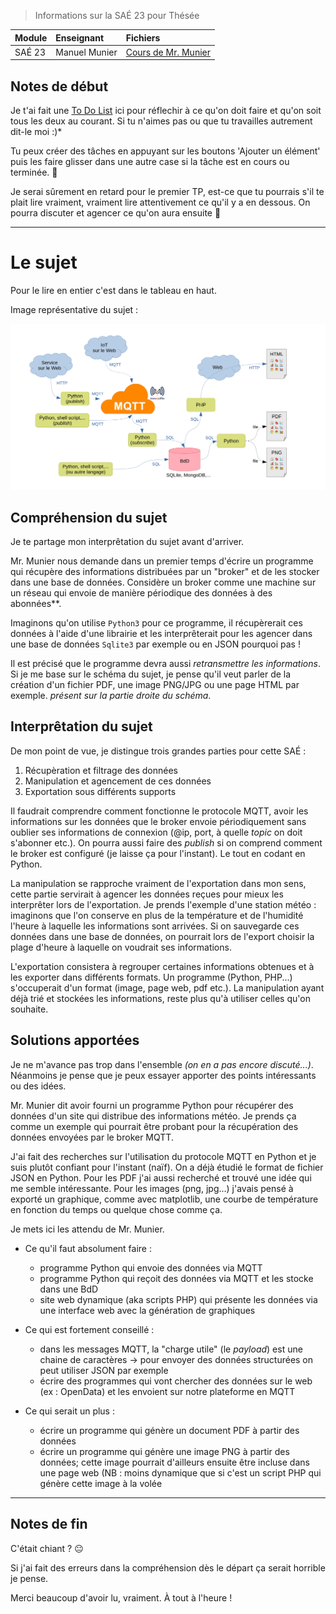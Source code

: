 > Informations sur la SAÉ 23 pour Thésée

| Module        | Enseignant       | Fichiers                                                                  |
| :---          |    :----         |          :---                                                             |
| SAÉ 23        | Manuel Munier    | [Cours de Mr. Munier](https://munier.perso.univ-pau.fr/temp/SAE23/)       |

## Notes de début

Je t'ai fait une [To Do List](https://github.com/users/xeylou/projects/2/views/1) ici pour réflechir à ce qu'on doit faire et qu'on soit tous les deux au courant. Si tu n'aimes pas ou que tu travailles autrement dit-le moi :)*

Tu peux créer des tâches en appuyant sur les boutons 'Ajouter un élément' puis les faire glisser dans
une autre case si la tâche est en cours ou terminée. 🥇

Je serai sûrement en retard pour le premier TP, est-ce que tu pourrais s'il te plait lire vraiment, vraiment lire attentivement ce qu'il y a en dessous. On pourra discuter et agencer ce qu'on aura ensuite 🙂

---

# Le sujet

Pour le lire en entier c'est dans le tableau en haut.

Image représentative du sujet :

![munier_subject](munier_subject.png)

## Compréhension du sujet

Je te partage mon interprêtation du sujet avant d'arriver.

Mr. Munier nous demande dans un premier temps d'écrire un programme qui récupère des informations distribuées par un "broker" et de les stocker dans une base de données. Considère un broker comme une machine sur un réseau qui envoie de manière périodique des données à des abonnées**.

Imaginons qu'on utilise `Python3` pour ce programme, il récupèrerait ces données à l'aide d'une librairie et les interprêterait pour les agencer dans une base de données `Sqlite3` par exemple ou en JSON pourquoi pas !

Il est précisé que le programme devra aussi *retransmettre les informations*. Si je me base sur le schéma du sujet, je pense qu'il veut parler de la création d'un fichier PDF, une image PNG/JPG ou une page HTML par exemple. *présent sur la partie droite du schéma*.

## Interprêtation du sujet

De mon point de vue, je distingue trois grandes parties pour cette SAÉ :

1. Récupèration et filtrage des données
2. Manipulation et agencement de ces données
3. Exportation sous différents supports

Il faudrait comprendre comment fonctionne le protocole MQTT, avoir les informations sur les données que le broker envoie périodiquement sans oublier ses informations de connexion (@ip, port, à quelle *topic* on doit s'abonner etc.). On pourra aussi faire des *publish* si on comprend comment le broker est configuré (je laisse ça pour l'instant). Le tout en codant en Python.

La manipulation se rapproche vraiment de l'exportation dans mon sens, cette partie servirait à agencer les données reçues pour mieux les interprêter lors de l'exportation. Je prends l'exemple d'une station météo : imaginons que l'on conserve en plus de la température et de l'humidité l'heure à laquelle les informations sont arrivées. Si on sauvegarde ces données dans une base de données, on pourrait lors de l'export choisir la plage d'heure à laquelle on voudrait ses informations.

L'exportation consistera à regrouper certaines informations obtenues et à les exporter dans différents formats. Un programme (Python, PHP...) s'occuperait d'un format (image, page web, pdf etc.). La manipulation ayant déjà trié et stockées les informations, reste plus qu'à utiliser celles qu'on souhaite.

## Solutions apportées

Je ne m'avance pas trop dans l'ensemble *(on en a pas encore discuté...)*. Néanmoins je pense que je peux essayer apporter des points intéressants ou des idées.

Mr. Munier dit avoir fourni un programme Python pour récupérer des données d'un site qui distribue des informations météo. Je prends ça comme un exemple qui pourrait être probant pour la récupération des données envoyées par le broker MQTT.

J'ai fait des recherches sur l'utilisation du protocole MQTT en Python et je suis plutôt confiant pour l'instant (naïf). On a déjà étudié le format de fichier JSON en Python. Pour les PDF j'ai aussi recherché et trouvé une idée qui me semble intéressante. Pour les images (png, jpg...) j'avais pensé à exporté un graphique, comme avec matplotlib, une courbe de température en fonction du temps ou quelque chose comme ça.

Je mets ici les attendu de Mr. Munier.

* Ce qu'il faut absolument faire :
    * programme Python qui envoie des données via MQTT
    * programme Python qui reçoit des données via MQTT et les stocke dans une BdD
    * site web dynamique (aka scripts PHP) qui présente les données via une interface web avec la génération de graphiques
* Ce qui est fortement conseillé :
    * dans les messages MQTT, la "charge utile" (le *payload*) est une chaine de caractères → pour envoyer des données structurées on peut utiliser JSON par exemple
    * écrire des programmes qui vont chercher des données sur le web (ex : OpenData) et les envoient sur notre plateforme en MQTT

* Ce qui serait un plus :
    * écrire un programme qui génère un document PDF à partir des données
    * écrire un programme qui génère une image PNG à partir des données; cette image pourrait d'ailleurs ensuite être incluse dans une page web (NB : moins dynamique que si c'est un script PHP qui génère cette image à la volée

---

## Notes de fin

C'était chiant ? 😐

Si j'ai fait des erreurs dans la compréhension dès le départ ça serait horrible je pense.

Merci beaucoup d'avoir lu, vraiment.
À tout à l'heure !
